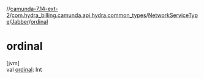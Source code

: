 //[camunda-7.14-ext-2](../../../../index.md)/[com.hydra_billing.camunda.api.hydra.common_types](../../index.md)/[NetworkServiceType](../index.md)/[Jabber](index.md)/[ordinal](ordinal.md)

# ordinal

[jvm]\
val [ordinal](ordinal.md): Int
